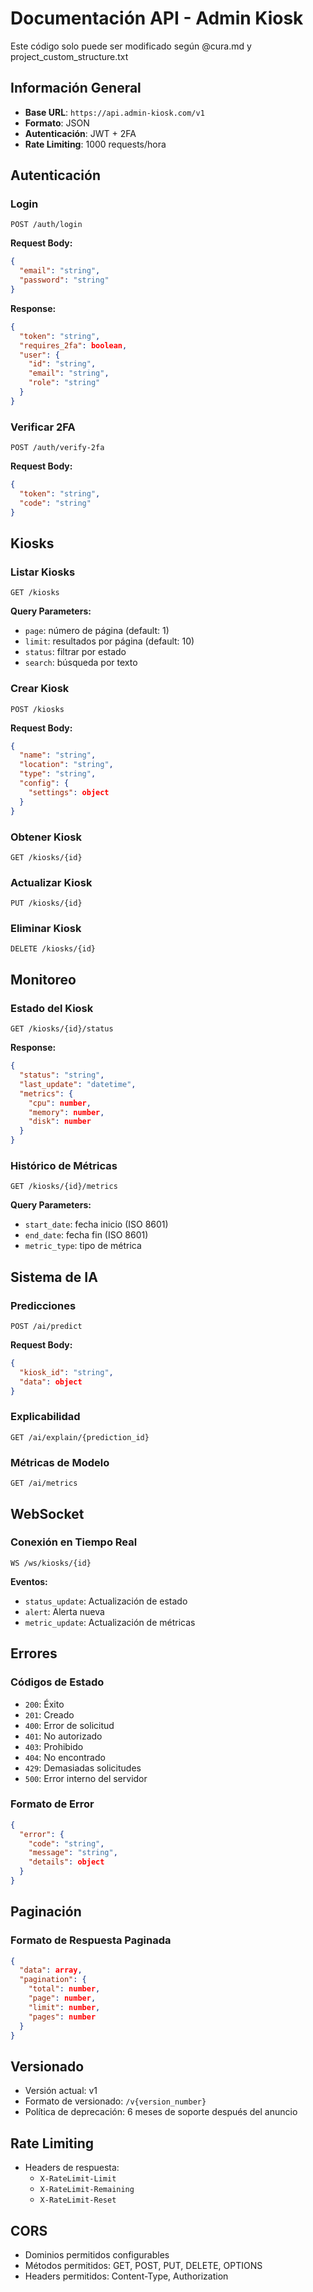 # Documentación API - Admin Kiosk
Este código solo puede ser modificado según @cura.md y project_custom_structure.txt

## Información General

- **Base URL**: `https://api.admin-kiosk.com/v1`
- **Formato**: JSON
- **Autenticación**: JWT + 2FA
- **Rate Limiting**: 1000 requests/hora

## Autenticación

### Login
```http
POST /auth/login
```

**Request Body:**
```json
{
  "email": "string",
  "password": "string"
}
```

**Response:**
```json
{
  "token": "string",
  "requires_2fa": boolean,
  "user": {
    "id": "string",
    "email": "string",
    "role": "string"
  }
}
```

### Verificar 2FA
```http
POST /auth/verify-2fa
```

**Request Body:**
```json
{
  "token": "string",
  "code": "string"
}
```

## Kiosks

### Listar Kiosks
```http
GET /kiosks
```

**Query Parameters:**
- `page`: número de página (default: 1)
- `limit`: resultados por página (default: 10)
- `status`: filtrar por estado
- `search`: búsqueda por texto

### Crear Kiosk
```http
POST /kiosks
```

**Request Body:**
```json
{
  "name": "string",
  "location": "string",
  "type": "string",
  "config": {
    "settings": object
  }
}
```

### Obtener Kiosk
```http
GET /kiosks/{id}
```

### Actualizar Kiosk
```http
PUT /kiosks/{id}
```

### Eliminar Kiosk
```http
DELETE /kiosks/{id}
```

## Monitoreo

### Estado del Kiosk
```http
GET /kiosks/{id}/status
```

**Response:**
```json
{
  "status": "string",
  "last_update": "datetime",
  "metrics": {
    "cpu": number,
    "memory": number,
    "disk": number
  }
}
```

### Histórico de Métricas
```http
GET /kiosks/{id}/metrics
```

**Query Parameters:**
- `start_date`: fecha inicio (ISO 8601)
- `end_date`: fecha fin (ISO 8601)
- `metric_type`: tipo de métrica

## Sistema de IA

### Predicciones
```http
POST /ai/predict
```

**Request Body:**
```json
{
  "kiosk_id": "string",
  "data": object
}
```

### Explicabilidad
```http
GET /ai/explain/{prediction_id}
```

### Métricas de Modelo
```http
GET /ai/metrics
```

## WebSocket

### Conexión en Tiempo Real
```websocket
WS /ws/kiosks/{id}
```

**Eventos:**
- `status_update`: Actualización de estado
- `alert`: Alerta nueva
- `metric_update`: Actualización de métricas

## Errores

### Códigos de Estado
- `200`: Éxito
- `201`: Creado
- `400`: Error de solicitud
- `401`: No autorizado
- `403`: Prohibido
- `404`: No encontrado
- `429`: Demasiadas solicitudes
- `500`: Error interno del servidor

### Formato de Error
```json
{
  "error": {
    "code": "string",
    "message": "string",
    "details": object
  }
}
```

## Paginación

### Formato de Respuesta Paginada
```json
{
  "data": array,
  "pagination": {
    "total": number,
    "page": number,
    "limit": number,
    "pages": number
  }
}
```

## Versionado
- Versión actual: v1
- Formato de versionado: `/v{version_number}`
- Política de deprecación: 6 meses de soporte después del anuncio

## Rate Limiting
- Headers de respuesta:
  - `X-RateLimit-Limit`
  - `X-RateLimit-Remaining`
  - `X-RateLimit-Reset`

## CORS
- Dominios permitidos configurables
- Métodos permitidos: GET, POST, PUT, DELETE, OPTIONS
- Headers permitidos: Content-Type, Authorization
``` 